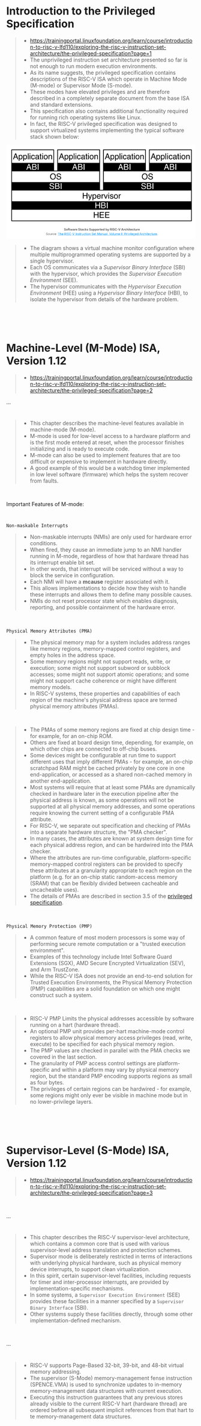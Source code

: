 # Introduction to the Privileged Specification

> - https://trainingportal.linuxfoundation.org/learn/course/introduction-to-risc-v-lfd110/exploring-the-risc-v-instruction-set-architecture/the-privileged-specification?page=1
> - The unprivileged instruction set architecture presented so far is not enough to run modern execution environments.
> - As its name suggests, the privileged specification contains descriptions of the RISC-V ISA which operate in Machine Mode (M-mode) or Supervisor Mode (S-mode).
> - These modes have elevated privileges and are therefore described in a completely separate document from the base ISA and standard extensions.
> - This specification also contains additional functionality required for running rich operating systems like Linux.
> - In fact, the RISC-V privileged specification was designed to support virtualized systems implementing the typical software stack shown below:

![07-software-stacks-supported-by-RISCV-architecture](./images/07-RISCV-Architecture-Software-Stack.png)

> - The diagram shows a virtual machine monitor configuration where multiple multiprogrammed operating systems are supported by a single hypervisor.
> - Each OS communicates via a _Supervisor Binary Interface_ (SBI) with the hypervisor, which provides the _Supervisor Execution Environment_ (SEE).
> - The hypervisor communicates with the _Hypervisor Execution Environment_ (HEE) using a _Hypervisor Binary Interface_ (HBI), to isolate the hypervisor from details of the hardware problem.

<br />
<br />
<br />



# Machine-Level (M-Mode) ISA, Version 1.12

> - https://trainingportal.linuxfoundation.org/learn/course/introduction-to-risc-v-lfd110/exploring-the-risc-v-instruction-set-architecture/the-privileged-specification?page=2

...
#

> - This chapter describes the machine-level features available in machine-mode (M-mode).
> - M-mode is used for low-level access to a hardware platform and is the first mode entered at reset, when the processor finishes initializing and is ready to execute code.
> - M-mode can also be used to implement features that are too difficult or expensive to implement in hardware directly.
> - A good example of this would be a watchdog timer implemented in low level software (firmware) which helps the system recover from faults.

<br />

Important Features of M-mode:
#

`Non-maskable Interrupts`
> - Non-maskable interrupts (NMIs) are only used for hardware error conditions.
> - When fired, they cause an immediate jump to an NMI handler running in M-mode, regardless of how that hardware thread has its interrupt enable bit set.
> - In other words, that interrupt will be serviced without a way to block the service in configuration.
> - Each NMI will have a **mcause** register associated with it.
> - This allows implementations to decide how they wish to handle these interrupts and allows them to define many possible causes.
> - NMIs do not reset processor state which enables diagnosis, reporting, and possible containment of the hardware error.

<br />

`Physical Memory Attributes (PMA)`
> - The physical memory map for a system includes address ranges like memory regions, memory-mapped control registers, and empty holes in the address space.
> - Some memory regions might not support reads, write, or execution; some might not support subword or subblock accesses; some might not support atomic operations; and some might not support cache coherence or might have different memory models.
> - In RISC-V systems, these properties and capabilities of each region of the machine's physical address space are termed physical memory attributes (PMAs).

<br />

> - The PMAs of some memory regions are fixed at chip design time - for example, for an on-chip ROM.
> - Others are fixed at board design time, depending, for example, on which other chips are connected to off-chip buses.
> - Some devices might be configurable at run time to support different uses that imply different PMAs - for example, an on-chip scratchpad RAM might be cached privately by one core in one end-application, or accessed as a shared non-cached memory in another end-application.
> - Most systems will require that at least some PMAs are dynamically checked in hardware later in the execution pipeline after the physical address is known, as some operations will not be supported at all physical memory addresses, and some operations require knowing the current setting of a configurable PMA attribute.
> - For RISC-V, we separate out specification and checking of PMAs into a separate hardware structure, the "PMA checker".
> - In many cases, the attributes are known at system design time for each physical address region, and can be hardwired into the PMA checker.
> - Where the attributes are run-time configurable, platform-specific memory-mapped control registers can be provided to specify these attributes at a granularity appropriate to each region on the platform (e.g. for an on-chip static random-access memory (SRAM) that can be flexibly divided between cacheable and uncacheable uses).
> - The details of PMAs are described in section 3.5 of the [privileged specification](https://riscv.org/specifications/ratified/).

<br />

`Physical Memory Protection (PMP)`
> - A common feature of most modern processors is some way of performing secure remote computation or a "trusted execution environment".
> - Examples of this technology include Intel Software Guard Extensions (SGX), AMD Secure Encrypted Virtualization (SEV), and Arm TrustZone.
> - While the RISC-V ISA does not provide an end-to-end solution for Trusted Execution Environments, the Physical Memory Protection (PMP) capabilities are a solid foundation on which one might construct such a system.

<br />

> - RISC-V PMP Limits the physical addresses accessible by software running on a hart (hardware thread).
> - An optional PMP unit provides per-hart machine-mode control registers to allow physical memory access privileges (read, write, execute) to be specified for each physical memory region.
> - The PMP values are checked in parallel with the PMA checks we covered in the last section.
> - The granularity of PMP access control settings are platform-specific and within a platform may vary by physical memory region, but the standard PMP encoding supports regions as small as four bytes.
> - The privileges of certain regions can be hardwired - for example, some regions might only ever be visible in machine mode but in no lower-privilege layers.

<br />
<br />
<br />



# Supervisor-Level (S-Mode) ISA, Version 1.12

> - https://trainingportal.linuxfoundation.org/learn/course/introduction-to-risc-v-lfd110/exploring-the-risc-v-instruction-set-architecture/the-privileged-specification?page=3

<br />

...
#

> - This chapter describes the RISC-V supervisor-level architecture, which contains a common core that is used with various supervisor-level address translation and protection schemes.
> - Supervisor mode is deliberately restricted in terms of interactions with underlying physical hardware, such as physical memory device interrupts, to support clean virtualization.
> - In this spirit, certain supervisor-level facilities, including requests for timer and inter-processor interrupts, are provided by implementation-specific mechanisms.
> - In some systems, a `Supervisor Execution Environment` (SEE) provides these facilities in a manner specified by a `Supervisor Binary Interface` (SBI).
> - Other systems supply these facilities directly, through some other implementation-defined mechanism.

<br />

...
#

> - RISC-V supports Page-Based 32-bit, 39-bit, and 48-bit virtual memory addressing.
> - The supervisor (S-Mode) memory-management fense instruction (SPENCE.VMA) is used to synchronize updates to in-memory memory-management data structures with current execution.
> - Executing this instruction guarantees that any previous stores already visible to the current RISC-V hart (hardware thread) are ordered before all subsequent implicit references from that hart to te memory-management data structures.

